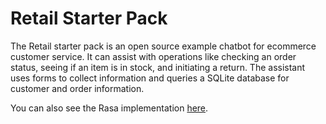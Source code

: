 # Retail Starter Pack

The Retail starter pack is an open source example chatbot for ecommerce customer service. It can assist with operations like checking an order status, seeing if an item is in stock, and initiating a return. The assistant uses forms to collect information and queries a SQLite database for customer and order information.

You can also see the Rasa implementation [here](https://rasa.com/blog/new-rasa-starter-pack-retail).
